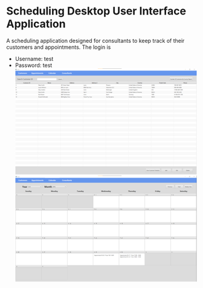 # Scheduling Desktop User Interface Application
A scheduling application designed for consultants to keep track of their customers and appointments. 
The login is 
- Username: test
- Password: test
![Screenshot](/images/customers.png)
![Screenshot](/images/calendar.png)
